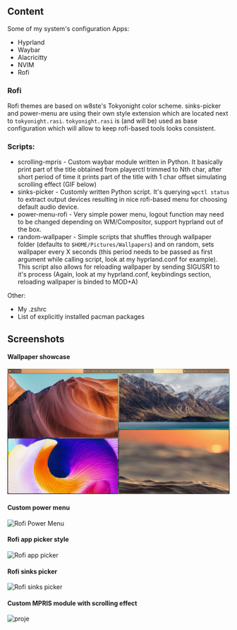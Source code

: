 ## Content
Some of my system's configuration
Apps:
- Hyprland
- Waybar
- Alacricitty
- NVIM
- Rofi

### Rofi
Rofi themes are based on w8ste's Tokyonight color scheme.
sinks-picker and power-menu are using their own style extension which are located next to `tokyonight.rasi`. `tokyonight.rasi` is (and will be) used as base configuration which will allow to keep rofi-based tools looks consistent. 

### Scripts:
- scrolling-mpris - Custom waybar module written in Python. It basically print part of the title obtained from playerctl trimmed to Nth char, after short period of time it prints part of the title with 1 char offset simulating scrolling effect (GIF below)
- sinks-picker - Customly written Python script. It's querying `wpctl status` to extract output devices resulting in nice rofi-based menu for choosing default audio device.
- power-menu-rofi - Very simple power menu, logout function may need to be changed depending on WM/Compositor, support hyprland out of the box. 
- random-wallpaper - Simple scripts that shuffles through wallpaper folder (defaults to `$HOME/Pictures/Wallpapers`) and on random, sets wallpaper every X seconds (this period needs to be passed as first argument while calling script, look at my hyprland.conf for example). This script also allows for reloading wallpaper by sending SIGUSR1 to it's process (Again, look at my hyprland.conf, keybindings section, reloading wallpaper is binded to MOD+A) 

Other: 
- My .zshrc
- List of explicitly installed pacman packages 


## Screenshots

#### Wallpaper showcase
![Wallpapers](Pictures/Screenshots/2024-10-21-122354_hyprshot.jpg)

#### Custom power menu
![Rofi Power Menu](Pictures/2024-10-31-150133_hyprshot.jpg)

#### Rofi app picker style
![Rofi app picker](Pictures/2024-10-31-150119_hyprshot.jpg)

#### Rofi sinks picker
![Rofi sinks picker](Pictures/2024-10-31-150337_hyprshot.jpg)

#### Custom MPRIS module with scrolling effect
![proje](https://github.com/user-attachments/assets/144ce4bc-ad21-44d9-9b96-0abeaff97671)
